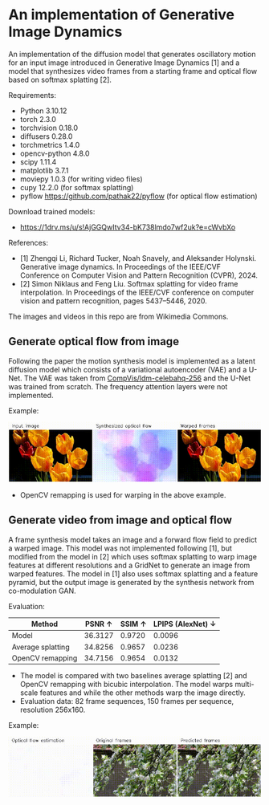 # An implementation of Generative Image Dynamics

An implementation of the diffusion model that generates oscillatory motion for an input image introduced in Generative Image Dynamics [1] and a model that synthesizes video frames from a starting frame and optical flow based on softmax splatting [2].

Requirements:

* Python 3.10.12
* torch 2.3.0
* torchvision 0.18.0
* diffusers 0.28.0
* torchmetrics 1.4.0
* opencv-python 4.8.0
* scipy 1.11.4
* matplotlib 3.7.1
* moviepy 1.0.3 (for writing video files)
* cupy 12.2.0 (for softmax splatting)
* pyflow https://github.com/pathak22/pyflow (for optical flow estimation)

Download trained models:

* https://1drv.ms/u/s!AjGGQwItv34-bK738lmdo7wf2uk?e=cWvbXo

References:

* [1] Zhengqi Li, Richard Tucker, Noah Snavely, and Aleksander Holynski. Generative image dynamics. In Proceedings of the IEEE/CVF Conference on Computer Vision and Pattern Recognition (CVPR), 2024.
* [2] Simon Niklaus and Feng Liu. Softmax splatting for video frame interpolation. In Proceedings of the IEEE/CVF conference on computer vision and pattern recognition, pages 5437–5446, 2020.

The images and videos in this repo are from Wikimedia Commons.

## Generate optical flow from image

Following the paper the motion synthesis model is implemented as a latent diffusion model which consists of a variational autoencoder (VAE) and a U-Net. The VAE was taken from [CompVis/ldm-celebahq-256](https://huggingface.co/CompVis/ldm-celebahq-256) and the U-Net was trained from scratch. The frequency attention layers were not implemented.

Example:

![](data/unet_sample.gif)

* OpenCV remapping is used for warping in the above example.

## Generate video from image and optical flow

A frame synthesis model takes an image and a forward flow field to predict a warped image. This model was not implemented following [1], but modified from the model in [2] which uses softmax splatting to warp image features at different resolutions and a GridNet to generate an image from warped features. The model in [1] also uses softmax splatting and a feature pyramid, but the output image is generated by the synthesis network from co-modulation GAN.

Evaluation:

| Method | PSNR &#8593; | SSIM &#8593; | LPIPS (AlexNet) &#8595; |
| --- | --- | --- | --- |
| Model | 36.3127 | 0.9720 | 0.0096 |
| Average splatting | 34.8256 | 0.9657 | 0.0236 |
| OpenCV remapping | 34.7156 | 0.9654 | 0.0132 |

* The model is compared with two baselines average splatting [2] and OpenCV remapping with bicubic interpolation. The model warps multi-scale features and while the other methods warp the image directly.
* Evaluation data: 82 frame sequences, 150 frames per sequence, resolution 256x160.

Example:

![](data/frame_synthesis_sample.gif)
